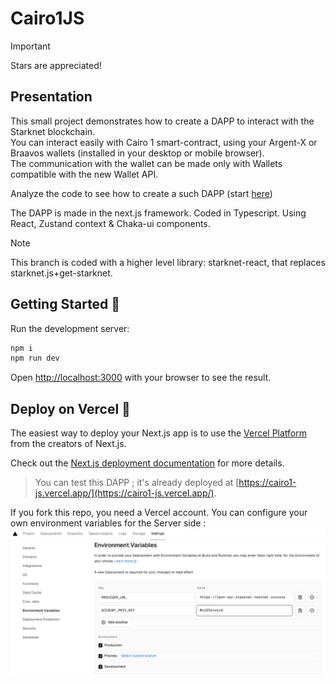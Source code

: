 # Cairo1JS

> [!IMPORTANT]
> Stars are appreciated!

## Presentation

This small project demonstrates how to create a DAPP to interact with the Starknet blockchain.  
You can interact easily with Cairo 1 smart-contract, using your Argent-X or Braavos wallets (installed in your desktop or mobile browser).  
The communication with the wallet can be made only with Wallets compatible with the new Wallet API.

Analyze the code to see how to create a such DAPP (start [here](src/app/page.tsx))  

The DAPP is made in the next.js framework. Coded in Typescript. Using React, Zustand context & Chaka-ui components.

> [!NOTE]
> This branch is coded with a higher level library: starknet-react, that replaces starknet.js+get-starknet.

## Getting Started 🚀

Run the development server:

```bash
npm i
npm run dev
```

Open [http://localhost:3000](http://localhost:3000) with your browser to see the result.  

## Deploy on Vercel 🎊

The easiest way to deploy your Next.js app is to use the [Vercel Platform](https://vercel.com/new?utm_medium=default-template&filter=next.js&utm_source=create-next-app&utm_campaign=create-next-app-readme) from the creators of Next.js.

Check out the [Next.js deployment documentation](https://nextjs.org/docs/deployment) for more details.

> You can test this DAPP ; it's already deployed at [https://cairo1-js.vercel.app/](https://cairo1-js.vercel.app/).

If you fork this repo, you need a Vercel account. You can configure your own environment variables for the Server side :  
![](./Images/vercelEnv.png)
